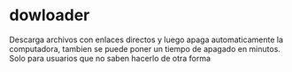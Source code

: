 # dowloader
Descarga archivos con enlaces directos y luego apaga automaticamente la computadora, tambien se puede poner un tiempo de apagado en minutos.
Solo para usuarios que no saben hacerlo de otra forma
